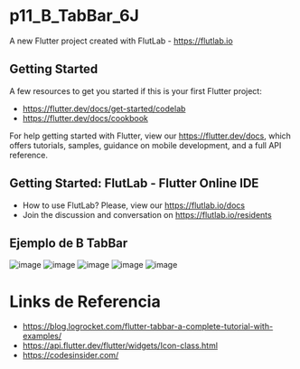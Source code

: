 # p11_B_TabBar_6J

A new Flutter project created with FlutLab - https://flutlab.io

## Getting Started

A few resources to get you started if this is your first Flutter project:

- https://flutter.dev/docs/get-started/codelab
- https://flutter.dev/docs/cookbook

For help getting started with Flutter, view our
https://flutter.dev/docs, which offers tutorials,
samples, guidance on mobile development, and a full API reference.

## Getting Started: FlutLab - Flutter Online IDE

- How to use FlutLab? Please, view our https://flutlab.io/docs
- Join the discussion and conversation on https://flutlab.io/residents

## Ejemplo de B TabBar
![image](https://github.com/JAcevedoCastro/p11_b_tabbar_6j/assets/144373213/90d9bf99-fddc-483f-a2b9-9468744a0606)
![image](https://github.com/JAcevedoCastro/p11_b_tabbar_6j/assets/144373213/38cafa98-2a14-401d-953a-46983164514e)
![image](https://github.com/JAcevedoCastro/p11_b_tabbar_6j/assets/144373213/3429c194-14fc-49ba-b2cc-6c3f000ff347)
![image](https://github.com/JAcevedoCastro/p11_b_tabbar_6j/assets/144373213/bc74b491-0164-403d-ba57-aced0b8a1e1b)
![image](https://github.com/JAcevedoCastro/p11_b_tabbar_6j/assets/144373213/19a4b78b-dc26-45ef-86ca-5f9ef997d29d)

# Links de Referencia
- https://blog.logrocket.com/flutter-tabbar-a-complete-tutorial-with-examples/
- https://api.flutter.dev/flutter/widgets/Icon-class.html
- https://codesinsider.com/
